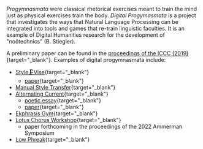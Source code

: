*Progymnasmata* were classical rhetorical exercises meant to train the mind just as physical exercises train the body. *Digital Progymasmata* is a project that investigates the ways that Natural Language Processing can be integrated into tools and games that re-train linguistic faculties. It is an example of Digital Humanities research for the development of "noötechnics" (B. Stiegler).

A preliminary paper can be found in the [proceedings of the ICCC (2019)](http://computationalcreativity.net/iccc2019/assets/iccc_proceedings_2019.pdf#page=15){target="_blank"}. Examples of digital progymnasmata include:

* [Style🗜Vise](https://github.com/kbooten/stylevise){target="_blank"}
    - [paper](https://www.flusserstudies.net/person/kyle-booten){target="_blank"}
* [Manual Style Transfer](https://github.com/kbooten/manualstyletransfer){target="_blank"}
* [Alternating Current](https://github.com/kbooten/alternatingcurrent){target="_blank"}
    - [poetic essay](https://www.tentacularmag.com/issue-4a/kyle-booten){target="_blank"}
    - [paper](https://stars.library.ucf.edu/elo2020/asynchronous/proceedingspapers/11/){target="_blank"}
* [Ekphrasis Gym](https://github.com/kbooten/ekphrasisgym){target="_blank"}
* [Lotus Chorus Workshop](https://github.com/kbooten/lotuschorusworkshop){target="_blank"}
    - paper forthcoming in the proceedings of the 2022 Ammerman Symposium 
* [Low Phreak](https://github.com/kbooten/lowphreak){target="_blank"}
